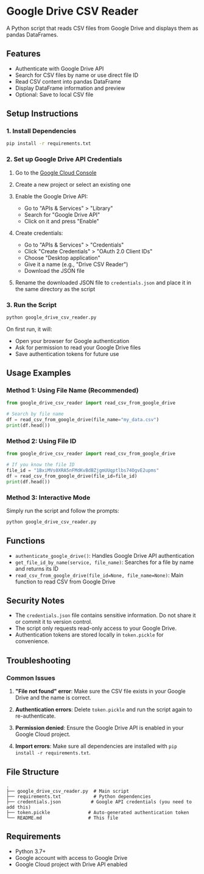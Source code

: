 # Google Drive CSV Reader

A Python script that reads CSV files from Google Drive and displays them as pandas DataFrames.

## Features

- Authenticate with Google Drive API
- Search for CSV files by name or use direct file ID
- Read CSV content into pandas DataFrame
- Display DataFrame information and preview
- Optional: Save to local CSV file

## Setup Instructions

### 1. Install Dependencies

```bash
pip install -r requirements.txt
```

### 2. Set up Google Drive API Credentials

1. Go to the [Google Cloud Console](https://console.cloud.google.com/)
2. Create a new project or select an existing one
3. Enable the Google Drive API:
   - Go to "APIs & Services" > "Library"
   - Search for "Google Drive API"
   - Click on it and press "Enable"

4. Create credentials:
   - Go to "APIs & Services" > "Credentials"
   - Click "Create Credentials" > "OAuth 2.0 Client IDs"
   - Choose "Desktop application"
   - Give it a name (e.g., "Drive CSV Reader")
   - Download the JSON file

5. Rename the downloaded JSON file to `credentials.json` and place it in the same directory as the script

### 3. Run the Script

```bash
python google_drive_csv_reader.py
```

On first run, it will:
- Open your browser for Google authentication
- Ask for permission to read your Google Drive files
- Save authentication tokens for future use

## Usage Examples

### Method 1: Using File Name (Recommended)
```python
from google_drive_csv_reader import read_csv_from_google_drive

# Search by file name
df = read_csv_from_google_drive(file_name="my_data.csv")
print(df.head())
```

### Method 2: Using File ID
```python
from google_drive_csv_reader import read_csv_from_google_drive

# If you know the file ID
file_id = "1BxiMVs0XRA5nFMdKvBdBZjgmUUqptlbs74OgvE2upms"
df = read_csv_from_google_drive(file_id=file_id)
print(df.head())
```

### Method 3: Interactive Mode
Simply run the script and follow the prompts:
```bash
python google_drive_csv_reader.py
```

## Functions

- `authenticate_google_drive()`: Handles Google Drive API authentication
- `get_file_id_by_name(service, file_name)`: Searches for a file by name and returns its ID
- `read_csv_from_google_drive(file_id=None, file_name=None)`: Main function to read CSV from Google Drive

## Security Notes

- The `credentials.json` file contains sensitive information. Do not share it or commit it to version control.
- The script only requests read-only access to your Google Drive.
- Authentication tokens are stored locally in `token.pickle` for convenience.

## Troubleshooting

### Common Issues

1. **"File not found" error**: Make sure the CSV file exists in your Google Drive and the name is correct.

2. **Authentication errors**: Delete `token.pickle` and run the script again to re-authenticate.

3. **Permission denied**: Ensure the Google Drive API is enabled in your Google Cloud project.

4. **Import errors**: Make sure all dependencies are installed with `pip install -r requirements.txt`.

## File Structure

```
.
├── google_drive_csv_reader.py  # Main script
├── requirements.txt            # Python dependencies
├── credentials.json           # Google API credentials (you need to add this)
├── token.pickle              # Auto-generated authentication token
└── README.md                 # This file
```

## Requirements

- Python 3.7+
- Google account with access to Google Drive
- Google Cloud project with Drive API enabled
